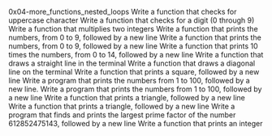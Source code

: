 0x04-more_functions_nested_loops
Write a function that checks for uppercase character
Write a function that checks for a digit (0 through 9)
Write a function that multiplies two integers
Write a function that prints the numbers, from 0 to 9, followed by a new line
Write a function that prints the numbers, from 0 to 9, followed by a new line
Write a function that prints 10 times the numbers, from 0 to 14, followed by a new line
Write a function that draws a straight line in the terminal
Write a function that draws a diagonal line on the terminal
Write a function that prints a square, followed by a new line
Write a program that prints the numbers from 1 to 100, followed by a new line.
Write a program that prints the numbers from 1 to 100, followed by a new line
Write a function that prints a triangle, followed by a new line
Write a function that prints a triangle, followed by a new line
Write a program that finds and prints the largest prime factor of the number 612852475143, followed by a new line
Write a function that prints an integer
